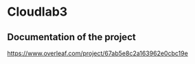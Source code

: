 # Cloudlab3
## Documentation of the project
https://www.overleaf.com/project/67ab5e8c2a163962e0cbc19e
